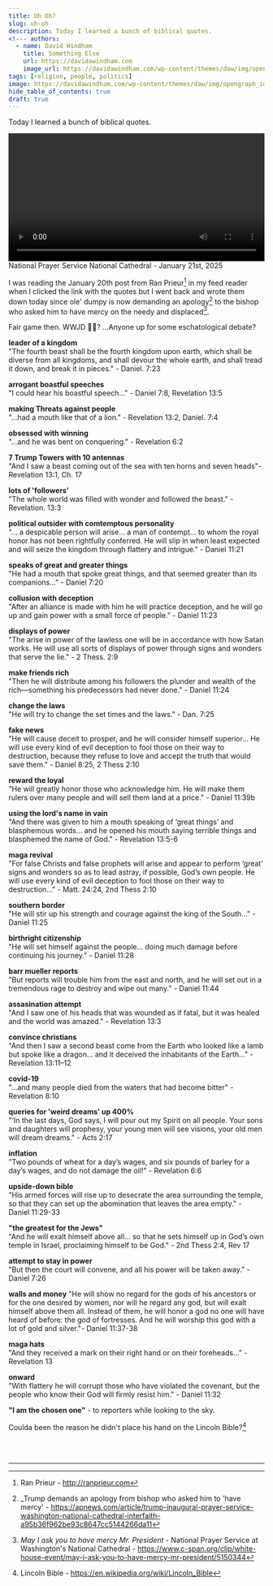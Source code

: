 ```yaml
---
title: Uh Oh?
slug: uh-oh
description: Today I learned a bunch of biblical quotes.
<!--- authors:
  - name: David Windham
    title: Something Else
    url: https://davidawindham.com
    image_url: https://davidawindham.com/wp-content/themes/daw/img/opengraph_image.jpg -->
tags: [religion, people, politics]
image: https://davidawindham.com/wp-content/themes/daw/img/opengraph_image.jpg
hide_table_of_contents: true
draft: true
---
```


Today I learned a bunch of biblical quotes.

<!-- truncate -->

<video src="https://davidawindham.com/media/mercy_mr_president.mp4" width="100%" controls="controls">
</video>
<div style={{display: 'flex',  justifyContent:'center', alignItems:'center', fontSize:'small', marginBottom:'20px'}}>National Prayer Service National Cathedral - January 21st, 2025</div>

I was reading the January 20th post from Ran Prieur[^1] in my feed reader when I clicked the link with the quotes but I went back and wrote them down today since ole' dumpy is now demanding an apology[^2] to the bishop who asked him to have mercy on the needy and displaced[^3]. 

Fair game then. WWJD 🧔🏽? ...Anyone up for some eschatological debate?


**leader of a kingdom**  
"The fourth beast shall be the fourth kingdom upon earth, which shall be diverse from all kingdoms, and shall devour the whole earth, and shall tread it down, and break it in pieces." - Daniel. 7:23

**arrogant boastful speeches**  
"I could hear his boastful speech..." - Daniel 7:8, Revelation 13:5

**making Threats against people**  
"...had a mouth like that of a lion." - Revelation 13:2, Daniel. 7:4

**obsessed with winning**  
"...and he was bent on conquering." - Revelation 6:2

**7 Trump Towers with 10 antennas**  
"And I saw a beast coming out of the sea with ten horns and seven heads"- Revelation 13:1, Ch. 17

**lots of 'followers'**  
"The whole world was filled with wonder and followed the beast." - Revelation. 13:3

**political outsider with comtemptous personality**  
"... a despicable person will arise... a man of contempt... to whom the royal honor has not been rightfully conferred. He will slip in when least expected and will seize the kingdom through flattery and intrigue." - Daniel 11:21

**speaks of great and greater things**  
"He had a mouth that spoke great things, and that seemed greater than its companions..." - Daniel 7:20

**collusion with deception**  
"After an alliance is made with him he will practice deception, and he will go up and gain power with a small force of people." - Daniel 11:23

**displays of power**  
"The arise in power of the lawless one will be in accordance with how Satan works. He will use all sorts of displays of power through signs and wonders that serve the lie." - 2 Thess. 2:9

**make friends rich**  
"Then he will distribute among his followers the plunder and wealth of the rich—something his predecessors had never done." - Daniel 11:24

**change the laws**  
"He will try to change the set times and the laws." - Dan. 7:25

**fake news**  
"He will cause deceit to prosper, and he will consider himself superior... He will use every kind of evil deception to fool those on their way to destruction, because they refuse to love and accept the truth that would save them." - Daniel 8:25, 2 Thess 2:10

**reward the loyal**  
"He will greatly honor those who acknowledge him. He will make them rulers over many people and will sell them land at a price." - Daniel 11:39b

**using the lord's name in vain**  
"And there was given to him a mouth speaking of ‘great things’ and blasphemous words... and he opened his mouth saying terrible things and blasphemed the name of God." - Revelation 13:5-6

**maga revival**  
"For false Christs and false prophets will arise and appear to perform ‘great’ signs and wonders so as to lead astray, if possible, God’s own people. He will use every kind of evil deception to fool those on their way to destruction..." - Matt. 24:24, 2nd Thess 2:10

**southern border**  
"He will stir up his strength and courage against the king of the South..." - Daniel 11:25

**birthright citizenship**  
"He will set himself against the people... doing much damage before continuing his journey." - Daniel 11:28

**barr mueller reports**  
"But reports will trouble him from the east and north, and he will set out in a tremendous rage to destroy and wipe out many." - Daniel 11:44

**assasination attempt**  
"And I saw one of his heads that was wounded as if fatal, but it was healed and the world was amazed." - Revelation 13:3

**convince christians**  
"And then I saw a second beast come from the Earth who looked like a lamb but spoke like a dragon... and it deceived the inhabitants of the Earth..." - Revelation 13:11–12

**covid-19**  
"...and many people died from the waters that had become bitter" - Revelation 8:10

**queries for 'weird dreams' up 400%**  
"‘In the last days, God says, I will pour out my Spirit on all people. Your sons and daughters will prophesy, your young men will see visions, your old men will dream dreams." - Acts 2:17

**inflation**  
"Two pounds of wheat for a day’s wages, and six pounds of barley for a day’s wages, and do not damage the oil!" - Revelation 6:6

**upside-down bible**  
"His armed forces will rise up to desecrate the area surrounding the temple, so that they can set up the abomination that leaves the area empty." - Daniel 11:29-33

**"the greatest for the Jews"**  
"And he will exalt himself above all... so that he sets himself up in God’s own temple in Israel, proclaiming himself to be God." - 2nd Thess 2:4, Rev 17

**attempt to stay in power**  
"But then the court will convene, and all his power will be taken away." - Daniel 7:26

**walls and money**
"He will show no regard for the gods of his ancestors or for the one desired by women, nor will he regard any god, but will exalt himself above them all. Instead of them, he will honor a god no one will have heard of before: the god of fortresses. And he will worship this god with a lot of gold and silver."- Daniel 11:37-38

**maga hats**  
"And they received a mark on their right hand or on their foreheads..." - Revelation 13

**onward**  
"With flattery he will corrupt those who have violated the covenant, but the people who know their God will firmly resist him." - Daniel 11:32

**"I am the chosen one"** - to reporters while looking to the sky. 

Coulda been the reason he didn't place his hand on the Lincoln Bible?[^4]

<div><br/><br/></div>

---

[^1]: Ran Prieur - http://ranprieur.com
[^2]: _Trump demands an apology from bishop who asked him to 'have mercy' - https://apnews.com/article/trump-inaugural-prayer-service-washington-national-cathedral-interfaith-a95b36f962be93c8647cc5144266da11
[^3]: _May I ask you to have mercy Mr. President_ - National Prayer Service at Washington's National Cathedral - https://www.c-span.org/clip/white-house-event/may-i-ask-you-to-have-mercy-mr-president/5150344
[^4]: Lincoln Bible - https://en.wikipedia.org/wiki/Lincoln_Bible

